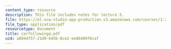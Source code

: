 ```yaml
---
content_type: resource
description: This file includes notes for lecture 3.
file: https://ol-ocw-studio-app-production.s3.amazonaws.com/courses/1-225j-transportation-flow-systems-fall-2002/a884475721d0645b8ce2ee8640976caf_carfollowinga.pdf
file_type: application/pdf
resourcetype: Document
title: carfollowinga.pdf
uid: a8844757-21d0-645b-8ce2-ee8640976caf
---
```

